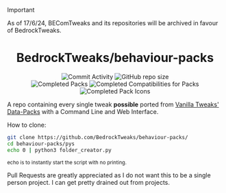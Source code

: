 > [!IMPORTANT]
> As of 17/6/24, BEComTweaks and its repositories will be archived in favour of BedrockTweaks.

<div align="center">

# BedrockTweaks/behaviour-packs

![Commit Activity](https://img.shields.io/github/commit-activity/w/BedrockTweaks/behaviour-packs?style=for-the-badge&label=Commits&color=purple)
![GitHub repo size](https://img.shields.io/github/repo-size/BedrockTweaks/behaviour-packs?style=for-the-badge&label=Size&color=pink)
<br>
![Completed Packs](https://img.shields.io/badge/Packs-9%2F9-blue?style=for-the-badge&color=blue)
![Completed Compatibilities for Packs](https://img.shields.io/badge/Compatibilities-0%2F0-cyan?style=for-the-badge&color=cyan)
![Completed Pack Icons](https://img.shields.io/badge/Pack%20Icons-9%2F9-green?style=for-the-badge&color=green)

</div>
<div align="left">

A repo containing every single tweak **possible** ported from <a href="https://vanillatweaks.net/picker/datapacks">Vanilla Tweaks' Data-Packs</a> with a Command Line and Web Interface.

How to clone:

```bash
git clone https://github.com/BedrockTweaks/behaviour-packs/
cd behaviour-packs/pys
echo 0 | python3 folder_creator.py
```
<sub>echo is to instantly start the script with no printing.</sub>

Pull Requests are greatly appreciated as I do not want this to be a single person project. I can get pretty drained out from projects.
</div>